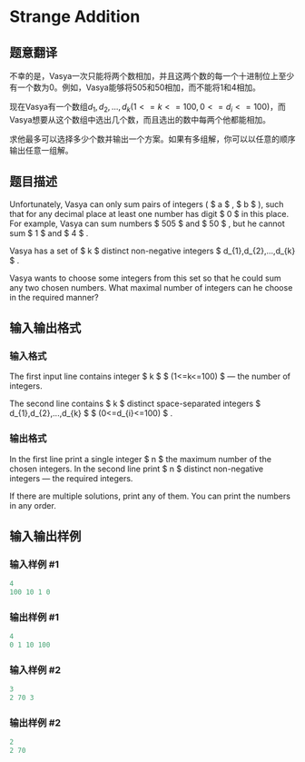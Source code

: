 # Strange Addition

## 题意翻译

不幸的是，Vasya一次只能将两个数相加，并且这两个数的每一个十进制位上至少有一个数为0。例如，Vasya能够将505和50相加，而不能将1和4相加。

现在Vasya有一个数组$d_1,d_2,...,d_k(1<=k<=100,0<=d_i<=100)$，而Vasya想要从这个数组中选出几个数，而且选出的数中每两个他都能相加。

求他最多可以选择多少个数并输出一个方案。如果有多组解，你可以以任意的顺序输出任意一组解。

## 题目描述

Unfortunately, Vasya can only sum pairs of integers ( $ a $ , $ b $ ), such that for any decimal place at least one number has digit $ 0 $ in this place. For example, Vasya can sum numbers $ 505 $ and $ 50 $ , but he cannot sum $ 1 $ and $ 4 $ .

Vasya has a set of $ k $ distinct non-negative integers $ d_{1},d_{2},...,d_{k} $ .

Vasya wants to choose some integers from this set so that he could sum any two chosen numbers. What maximal number of integers can he choose in the required manner?

## 输入输出格式

### 输入格式

The first input line contains integer $ k $ $ (1<=k<=100) $ — the number of integers.

The second line contains $ k $ distinct space-separated integers $ d_{1},d_{2},...,d_{k} $ $ (0<=d_{i}<=100) $ .

### 输出格式

In the first line print a single integer $ n $ the maximum number of the chosen integers. In the second line print $ n $ distinct non-negative integers — the required integers.

If there are multiple solutions, print any of them. You can print the numbers in any order.

## 输入输出样例

### 输入样例 #1

```cpp
4
100 10 1 0

```
### 输出样例 #1

```cpp
4
0 1 10 100 
```


### 输入样例 #2

```cpp
3
2 70 3

```
### 输出样例 #2

```cpp
2
2 70 
```


